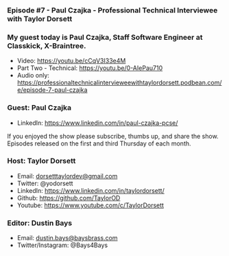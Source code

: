 ### Episode #7 - Paul Czajka - Professional Technical Interviewee with Taylor Dorsett

### My guest today is Paul Czajka, Staff Software Engineer at Classkick, X-Braintree.

- Video: https://youtu.be/cCqV3I33e4M​
- Part Two - Technical: https://youtu.be/0-AIePau710​
- Audio only: https://professionaltechnicalintervieweewithtaylordorsett.podbean.com/e/episode-7-paul-czajka

### Guest: Paul Czajka
- LinkedIn: https://www.linkedin.com/in/paul-czajka-pcse/

If you enjoyed the show please subscribe, thumbs up, and share the show.
Episodes released on the first and third Thursday of each month.

### Host: Taylor Dorsett
- Email: dorsetttaylordev@gmail.com
- Twitter: @yodorsett
- LinkedIn: https://www.linkedin.com/in/taylordorsett/
- Github: https://github.com/TaylorOD
- Youtube: https://www.youtube.com/c/TaylorDorsett

### Editor: Dustin Bays
- Email: dustin.bays@baysbrass.com
- Twitter/Instagram: @Bays4Bays
